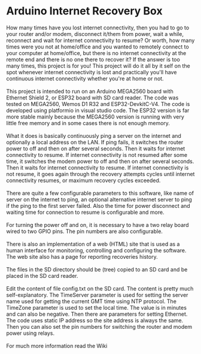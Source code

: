 Arduino Internet Recovery Box
=============================

How many times have you lost internet connectivity, then you had to go to your router and/or modem, disconnect it/them from power, wait a while,  reconnect and wait for internet connectivity to resume? Or worth, how many times were you not at home/office and you wanted to remotely connect to your computer at home/office, but there is no internet connectivity at the remote end and there is no one there to recover it? If the answer is too many times, this project is for you! This project will do it all by it self on the spot whenever internet connectivity is lost and practically you'll have continuous internet connectivity whether you're at home or not.<br/><br/>
This project is intended to run on an Arduino MEGA2560 board with Ethernet Shield 2, or ESP32 board with SD card reader. The code was tested on MEGA2560, Wemos D1 R32 and ESP32-DevkitC-V4. The code is developed using platformio in visual studio code. The ESP32 version is far more stable mainly because the MEGA2560 version is running with very little free memory and in some cases there is not enough memory.
<br/><br/>
What it does is basically continuously ping a server on the internet and optionally a local address on the LAN. If ping fails, it switches the router power to off and then on after several seconds. Then it waits for internet connectivity to resume. If internet connectivity is not resumed after some time, it switches the modem power to off and then on after several seconds. Then it waits for internet connectivity to resume. If internet connectivity is not resume, it goes again through the recovery attempts cycles until internet connectivity resumes, or maximum recovery cycles exceeded.
<br/><br/>
There are quite a few configurable parameters to this software, like name of server on the internet to ping, an optional alternative internet server to ping if the ping to the first server failed. Also the time for power disconnect and waiting time for connection to resume is configurable and more.
<br/><br/>
For turning the power off and on, it is necessary to have a two relay board wired to two GPIO pins. The pin numbers are also configurable.
<br/><br/>
There is also an implementation of a web (HTML) site that is used as a human interface for monitoring, controlling and configuring the software. The web site also has a page for reporting recoveries history.
<br/><br/>
The files in the SD directory should be (tree) copied to an SD card and be placed in the SD card reader.
<br/><br/>
Edit the content of file config.txt on the SD card. The content is pretty much self-explanatory. The TimeServer parameter is used for setting the server name used for getting the current GMT time using NTP protocol. The TimeZone parameter is used to set the local time. The value is in minutes and can also be negative. Then there are parameters for setting Ethernet. The code uses static IP address so the site address is always the same. Then you can also set the pin numbers for switching the router and modem power using relays.<br/><br/>
For much more information read the Wiki
